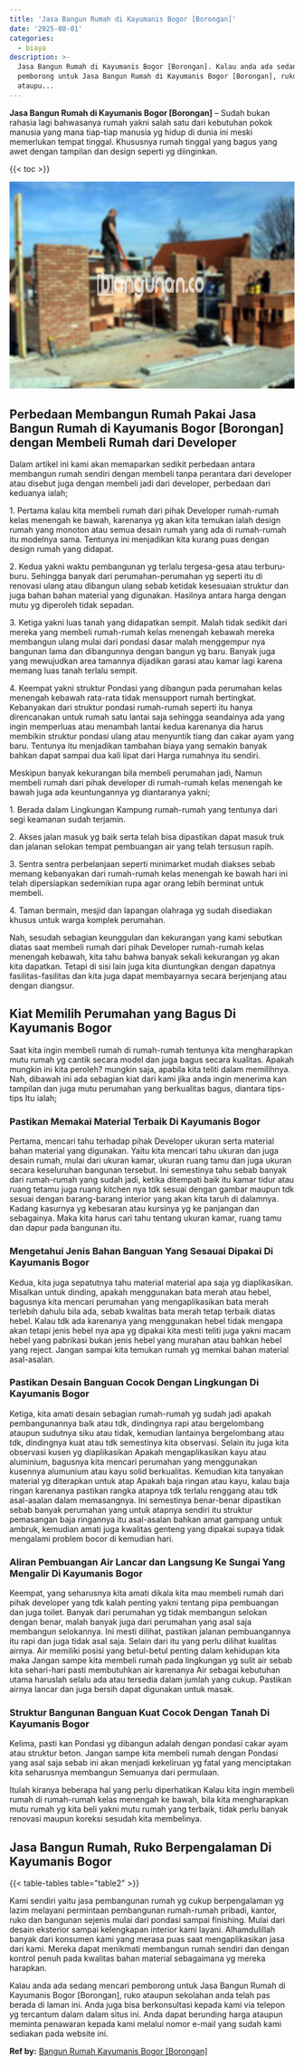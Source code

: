 ```yaml
---
title: 'Jasa Bangun Rumah di Kayumanis Bogor [Borongan]'
date: '2025-08-01'
categories:
  - biaya
description: >-
  Jasa Bangun Rumah di Kayumanis Bogor [Borongan]. Kalau anda ada sedang mencari
  pemborong untuk Jasa Bangun Rumah di Kayumanis Bogor [Borongan], ruko
  ataupu...
---
```


**Jasa Bangun Rumah di Kayumanis Bogor \[Borongan\]** – Sudah bukan rahasia lagi bahwasanya rumah yakni salah satu dari kebutuhan pokok manusia yang mana tiap-tiap manusia yg hidup di dunia ini meski memerlukan tempat tinggal. Khususnya rumah tinggal yang bagus yang awet dengan tampilan dan design seperti yg diinginkan.

{{< toc >}}

![Jasa Bangun Rumah di Kayumanis Bogor [Borongan]](/images/borong-bangunan-23.png)

## Perbedaan Membangun Rumah Pakai Jasa Bangun Rumah di Kayumanis Bogor \[Borongan\] dengan Membeli Rumah dari Developer

Dalam artikel ini kami akan memaparkan sedikit perbedaan antara membangun rumah sendiri dengan membeli tanpa perantara dari developer atau disebut juga dengan membeli jadi dari developer, perbedaan dari keduanya ialah;

1\. Pertama kalau kita membeli rumah dari pihak Developer rumah-rumah kelas menengah ke bawah, karenanya yg akan kita temukan ialah design rumah yang monoton atau semua desain rumah yang ada di rumah-rumah itu modelnya sama. Tentunya ini menjadikan kita kurang puas dengan design rumah yang didapat.

2\. Kedua yakni waktu pembangunan yg terlalu tergesa-gesa atau terburu-buru. Sehingga banyak dari perumahan-perumahan yg seperti itu di renovasi ulang atau dibangun ulang sebab ketidak kesesuaian struktur dan juga bahan bahan material yang digunakan. Hasilnya antara harga dengan mutu yg diperoleh tidak sepadan.

3\. Ketiga yakni luas tanah yang didapatkan sempit. Malah tidak sedikit dari mereka yang membeli rumah-rumah kelas menengah kebawah mereka membangun ulang mulai dari pondasi dasar malah menggempur nya bangunan lama dan dibangunnya dengan bangun yg baru. Banyak juga yang mewujudkan area tamannya dijadikan garasi atau kamar lagi karena memang luas tanah terlalu sempit.

4\. Keempat yakni struktur Pondasi yang dibangun pada perumahan kelas menengah kebawah rata-rata tidak mensupport rumah bertingkat. Kebanyakan dari struktur pondasi rumah-rumah seperti itu hanya direncanakan untuk rumah satu lantai saja sehingga seandainya ada yang ingin memperluas atau menambah lantai kedua karenanya dia harus membikin struktur pondasi ulang atau menyuntik tiang dan cakar ayam yang baru. Tentunya itu menjadikan tambahan biaya yang semakin banyak bahkan dapat sampai dua kali lipat dari Harga rumahnya itu sendiri.

Meskipun banyak kekurangan bila membeli perumahan jadi, Namun membeli rumah dari pihak developer di rumah-rumah kelas menengah ke bawah juga ada keuntungannya yg diantaranya yakni;

1\. Berada dalam Lingkungan Kampung rumah-rumah yang tentunya dari segi keamanan sudah terjamin.

2\. Akses jalan masuk yg baik serta telah bisa dipastikan dapat masuk truk dan jalanan selokan tempat pembuangan air yang telah tersusun rapih.

3\. Sentra sentra perbelanjaan seperti minimarket mudah diakses sebab memang kebanyakan dari rumah-rumah kelas menengah ke bawah hari ini telah dipersiapkan sedemikian rupa agar orang lebih berminat untuk membeli.

4\. Taman bermain, mesjid dan lapangan olahraga yg sudah disediakan khusus untuk warga komplek perumahan.

Nah, sesudah sebagian keunggulan dan kekurangan yang kami sebutkan diatas saat membeli rumah dari pihak Developer rumah-rumah kelas menengah kebawah, kita tahu bahwa banyak sekali kekurangan yg akan kita dapatkan. Tetapi di sisi lain juga kita diuntungkan dengan dapatnya fasilitas-fasilitas dan kita juga dapat membayarnya secara berjenjang atau dengan diangsur.

## Kiat Memilih Perumahan yang Bagus Di Kayumanis Bogor

Saat kita ingin membeli rumah di rumah-rumah tentunya kita mengharapkan mutu rumah yg cantik secara model dan juga bagus secara kualitas. Apakah mungkin ini kita peroleh? mungkin saja, apabila kita teliti dalam memilihnya. Nah, dibawah ini ada sebagian kiat dari kami jika anda ingin menerima kan tampilan dan juga mutu perumahan yang berkualitas bagus, diantara tips-tips Itu ialah;

### Pastikan Memakai Material Terbaik Di Kayumanis Bogor

Pertama, mencari tahu terhadap pihak Developer ukuran serta material bahan material yang digunakan. Yaitu kita mencari tahu ukuran dan juga desain rumah, mulai dari ukuran kamar, ukuran ruang tamu dan juga ukuran secara keseluruhan bangunan tersebut. Ini semestinya tahu sebab banyak dari rumah-rumah yang sudah jadi, ketika ditempati baik itu kamar tidur atau ruang tetamu juga ruang kitchen nya tdk sesuai dengan gambar maupun tdk sesuai dengan barang-barang interior yang akan kita taruh di dalamnya. Kadang kasurnya yg kebesaran atau kursinya yg ke panjangan dan sebagainya. Maka kita harus cari tahu tentang ukuran kamar, ruang tamu dan dapur pada bangunan itu.

### Mengetahui Jenis Bahan Banguan Yang Sesauai Dipakai Di Kayumanis Bogor

Kedua, kita juga sepatutnya tahu material material apa saja yg diaplikasikan. Misalkan untuk dinding, apakah menggunakan bata merah atau hebel, bagusnya kita mencari perumahan yang mengaplikasikan bata merah terlebih dahulu bila ada, sebab kwalitas bata merah tetap terbaik diatas hebel. Kalau tdk ada karenanya yang menggunakan hebel tidak mengapa akan tetapi jenis hebel nya apa yg dipakai kita mesti teliti juga yakni macam hebel yang pabrikasi bukan jenis hebel yang murahan atau bahkan hebel yang reject. Jangan sampai kita temukan rumah yg memkai bahan material asal-asalan.

### Pastikan Desain Banguan Cocok Dengan Lingkungan Di Kayumanis Bogor

Ketiga, kita amati desain sebagian rumah-rumah yg sudah jadi apakah pembangunannya baik atau tdk, dindingnya rapi atau bergelombang ataupun sudutnya siku atau tidak, kemudian lantainya bergelombang atau tdk, dindingnya kuat atau tdk semestinya kita observasi. Selain itu juga kita observasi kusen yg diaplikasikan Apakah mengaplikasikan kayu atau aluminium, bagusnya kita mencari perumahan yang menggunakan kusennya alumunium atau kayu solid berkualitas. Kemudian kita tanyakan material yg diterapkan untuk atap Apakah baja ringan atau kayu, kalau baja ringan karenanya pastikan rangka atapnya tdk terlalu renggang atau tdk asal-asalan dalam memasangnya. Ini semestinya benar-benar dipastikan sebab banyak perumahan yang untuk atapnya sendiri itu struktur pemasangan baja ringannya itu asal-asalan bahkan amat gampang untuk ambruk, kemudian amati juga kwalitas genteng yang dipakai supaya tidak mengalami problem bocor di kemudian hari.

### Aliran Pembuangan Air Lancar dan Langsung Ke Sungai Yang Mengalir Di Kayumanis Bogor

Keempat, yang seharusnya kita amati dikala kita mau membeli rumah dari pihak developer yang tdk kalah penting yakni tentang pipa pembuangan dan juga toilet. Banyak dari perumahan yg tidak membangun selokan dengan benar, malah banyak juga dari perumahan yang asal saja membangun selokannya. Ini mesti dilihat, pastikan jalanan pembuangannya itu rapi dan juga tidak asal saja. Selain dari itu yang perlu dilihat kualitas airnya. Air memiliki posisi yang betul-betul penting dalam kehidupan kita maka Jangan sampe kita membeli rumah pada lingkungan yg sulit air sebab kita sehari-hari pasti membutuhkan air karenanya Air sebagai kebutuhan utama haruslah selalu ada atau tersedia dalam jumlah yang cukup. Pastikan airnya lancar dan juga bersih dapat digunakan untuk masak.

### Struktur Bangunan Banguan Kuat Cocok Dengan Tanah Di Kayumanis Bogor

Kelima, pasti kan Pondasi yg dibangun adalah dengan pondasi cakar ayam atau struktur beton. Jangan sampe kita membeli rumah dengan Pondasi yang asal saja sebab ini akan menjadi kekeliruan yg fatal yang menciptakan kita seharusnya membangun Semuanya dari permulaan.

Itulah kiranya beberapa hal yang perlu diperhatikan Kalau kita ingin membeli rumah di rumah-rumah kelas menengah ke bawah, bila kita mengharapkan mutu rumah yg kita beli yakni mutu rumah yang terbaik, tidak perlu banyak renovasi maupun koreksi sesudah kita membelinya.

## Jasa Bangun Rumah, Ruko Berpengalaman Di Kayumanis Bogor

{{< table-tables table="table2" >}}

Kami sendiri yaitu jasa pembangunan rumah yg cukup berpengalaman yg lazim melayani permintaan pembangunan rumah-rumah pribadi, kantor, ruko dan bangunan sejenis mulai dari pondasi sampai finishing. Mulai dari desain eksterior sampai kelengkapan interior kami layani. Alhamdulillah banyak dari konsumen kami yang merasa puas saat mengaplikasikan jasa dari kami. Mereka dapat menikmati membangun rumah sendiri dan dengan kontrol penuh pada kwalitas bahan material sebagaimana yg mereka harapkan.

Kalau anda ada sedang mencari pemborong untuk Jasa Bangun Rumah di Kayumanis Bogor \[Borongan\], ruko ataupun sekolahan anda telah pas berada di laman ini. Anda juga bisa berkonsultasi kepada kami via telepon yg tercantum dalam dalam situs ini. Anda dapat berunding harga ataupun meminta penawaran kepada kami melalui nomor e-mail yang sudah kami sediakan pada website ini.

**Ref by:** [Bangun Rumah Kayumanis Bogor [Borongan]](https://id.wikipedia.org/wiki/Bangun)
